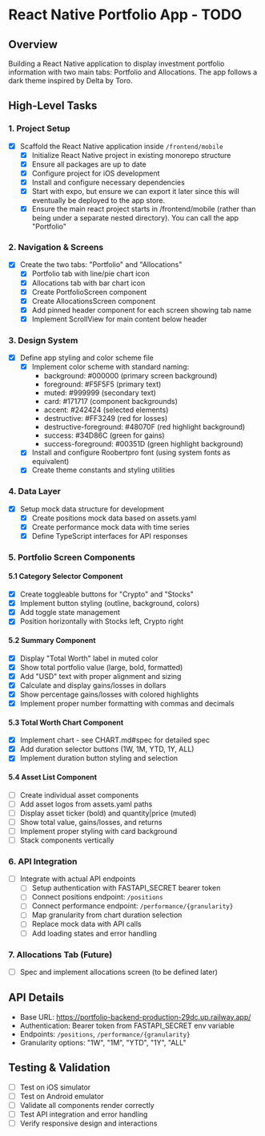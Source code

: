 # React Native Portfolio App - TODO

## Overview

Building a React Native application to display investment portfolio information with two main tabs: Portfolio and Allocations. The app follows a dark theme inspired by Delta by Toro.

## High-Level Tasks

### 1. Project Setup

- [x] Scaffold the React Native application inside `/frontend/mobile`
  - [x] Initialize React Native project in existing monorepo structure
  - [x] Ensure all packages are up to date
  - [x] Configure project for iOS development
  - [x] Install and configure necessary dependencies
  - [x] Start with expo, but ensure we can export it later since this will eventually be deployed to the app store.
  - [x] Ensure the main react project starts in /frontend/mobile (rather than being under a separate nested directory). You can call the app "Portfolio"

### 2. Navigation & Screens

- [x] Create the two tabs: "Portfolio" and "Allocations"
  - [x] Portfolio tab with line/pie chart icon
  - [x] Allocations tab with bar chart icon
  - [x] Create PortfolioScreen component
  - [x] Create AllocationsScreen component
  - [x] Add pinned header component for each screen showing tab name
  - [x] Implement ScrollView for main content below header

### 3. Design System

- [x] Define app styling and color scheme file
  - [x] Implement color scheme with standard naming:
    - background: #000000 (primary screen background)
    - foreground: #F5F5F5 (primary text)
    - muted: #999999 (secondary text)
    - card: #171717 (component backgrounds)
    - accent: #242424 (selected elements)
    - destructive: #FF3249 (red for losses)
    - destructive-foreground: #48070F (red highlight background)
    - success: #34D86C (green for gains)
    - success-foreground: #00351D (green highlight background)
  - [x] Install and configure Roobertpro font (using system fonts as equivalent)
  - [x] Create theme constants and styling utilities

### 4. Data Layer

- [x] Setup mock data structure for development
  - [x] Create positions mock data based on assets.yaml
  - [x] Create performance mock data with time series
  - [x] Define TypeScript interfaces for API responses

### 5. Portfolio Screen Components

#### 5.1 Category Selector Component

- [x] Create toggleable buttons for "Crypto" and "Stocks"
- [x] Implement button styling (outline, background, colors)
- [x] Add toggle state management
- [x] Position horizontally with Stocks left, Crypto right

#### 5.2 Summary Component

- [x] Display "Total Worth" label in muted color
- [x] Show total portfolio value (large, bold, formatted)
- [x] Add "USD" text with proper alignment and sizing
- [x] Calculate and display gains/losses in dollars
- [x] Show percentage gains/losses with colored highlights
- [x] Implement proper number formatting with commas and decimals

#### 5.3 Total Worth Chart Component

- [x] Implement chart - see CHART.md#spec for detailed spec
- [x] Add duration selector buttons (1W, 1M, YTD, 1Y, ALL)
- [x] Implement duration button styling and selection

#### 5.4 Asset List Component

- [ ] Create individual asset components
- [ ] Add asset logos from assets.yaml paths
- [ ] Display asset ticker (bold) and quantity|price (muted)
- [ ] Show total value, gains/losses, and returns
- [ ] Implement proper styling with card background
- [ ] Stack components vertically

### 6. API Integration

- [ ] Integrate with actual API endpoints
  - [ ] Setup authentication with FASTAPI_SECRET bearer token
  - [ ] Connect positions endpoint: `/positions`
  - [ ] Connect performance endpoint: `/performance/{granularity}`
  - [ ] Map granularity from chart duration selection
  - [ ] Replace mock data with API calls
  - [ ] Add loading states and error handling

### 7. Allocations Tab (Future)

- [ ] Spec and implement allocations screen (to be defined later)

## API Details

- Base URL: https://portfolio-backend-production-29dc.up.railway.app/
- Authentication: Bearer token from FASTAPI_SECRET env variable
- Endpoints: `/positions`, `/performance/{granularity}`
- Granularity options: "1W", "1M", "YTD", "1Y", "ALL"

## Testing & Validation

- [ ] Test on iOS simulator
- [ ] Test on Android emulator
- [ ] Validate all components render correctly
- [ ] Test API integration and error handling
- [ ] Verify responsive design and interactions
